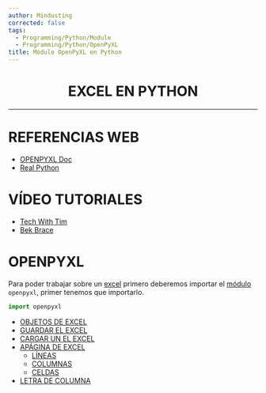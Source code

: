 ```yaml
---
author: Mindusting
corrected: false
tags:
  - Programming/Python/Module
  - Programming/Python/OpenPyXL
title: Módulo OpenPyXL en Python
---
```


<h1 style="text-align:center;">EXCEL EN PYTHON</h1>

---

# REFERENCIAS WEB

- [OPENPYXL Doc](https://openpyxl.readthedocs.io/en/stable/)
- [Real Python](https://realpython.com/openpyxl-excel-spreadsheets-python/)

# VÍDEO TUTORIALES

- [Tech With Tim](https://youtu.be/7YS6YDQKFh0)
- [Bek Brace](https://youtu.be/hFDrWvDOYFA)

# OPENPYXL

Para poder trabajar sobre un [excel](../../office/EXCEL/excel.md) primero deberemos importar el [módulo](../py_module.md) `openpyxl`, primer tenemos que importarlo.

```py
import openpyxl
```

- [OBJETOS DE EXCEL](opxl_workbook.md)
- [GUARDAR EL EXCEL](opxl_save.md)
- [CARGAR UN EL EXCEL](opxl_load_workbook.md)
- [APÁGINA DE EXCEL](opxl_sheets.md)
    - [LÍNEAS](opxl_rows.md)
    - [COLUMNAS](opxl_columns.md)
    - [CELDAS](opxl_cell.md)
- [LETRA DE COLUMNA](opxl_column_letter.md)
